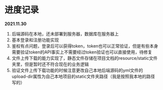 # 进度记录

**2021.11.30**
1. 后端源码在本地，还未部署到服务器，数据库在服务器上
2. 基本登录和注册功能实现
3. 鉴权有点问题，登录后可以获得token，token也可以正常验证，但是有些本身需要验证token的API事实上不需要经过token验证也可以直接使用，待修复
4. 文件上传下载的能力实现了，静态文件存储在项目文档的resource/static文件夹里，但是暂时还不符合现在的业务逻辑
5. 验证文件上传下载功能的时候注意更改自己本地后端源码的yml文件的upload-dir属性为自己本地项目的static文件夹路径（我是按照我本地的路径写的）
